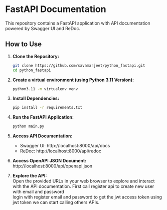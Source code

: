 # FastAPI Documentation

This repository contains a FastAPI application with API documentation powered by Swagger UI and ReDoc.

## How to Use

1. **Clone the Repository:**
   ```bash
   git clone https://github.com/savamarjeet/python_fastapi.git
   cd python_fastapi
   ```
2. **Create a virtual environment (using Python 3.11 Version):**
   ```bash
   python3.11 -m virtualenv venv
   ```
3. **Install Dependencies:**
   ```bash
   pip install -r requirements.txt
   ```
4. **Run the FastAPI Application:**
   ```bash
   python main.py
   ```
5. **Access API Documentation:**
    - Swagger UI: http://localhost:8000/api/docs  
    - ReDoc: http://localhost:8000/api/redoc

6. **Access OpenAPI JSON Document:**  
  http://localhost:8000/api/openapi.json

7. **Explore the API:**  
  Open the provided URLs in your web browser to explore and interact with the API documentation.
  First call register api to create new user with email and password  
  login with register email and password to get the jwt access token
  using jwt token we can start calling others APIs.

